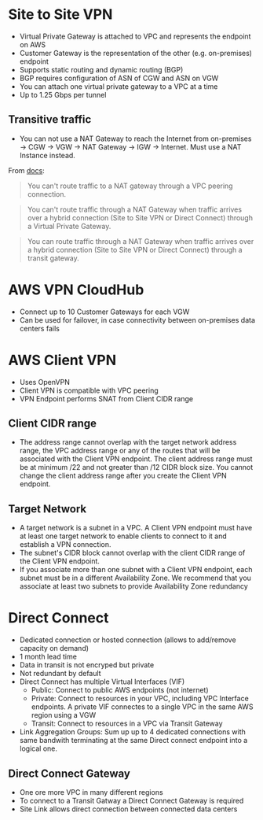 # Site to Site VPN

* Virtual Private Gateway is attached to VPC and represents the endpoint on AWS
* Customer Gateway is the representation of the other (e.g. on-premises) endpoint
* Supports static routing and dynamic routing (BGP)
* BGP requires configuration of ASN of CGW and ASN on VGW
* You can attach one virtual private gateway to a VPC at a time
* Up to 1.25 Gbps per tunnel

## Transitive traffic

* You can not use a NAT Gateway to reach the Internet from on-premises -> CGW -> VGW -> NAT Gateway -> IGW -> Internet. Must use a NAT Instance instead.

From [docs](https://docs.aws.amazon.com/vpc/latest/userguide/vpc-nat-gateway.html):
> You can't route traffic to a NAT gateway through a VPC peering connection.

> You can't route traffic through a NAT Gateway when traffic arrives over a hybrid connection (Site to Site VPN or Direct Connect) through a Virtual Private Gateway.

> You can route traffic through a NAT Gateway when traffic arrives over a hybrid connection (Site to Site VPN or Direct Connect) through a transit gateway.

# AWS VPN CloudHub

* Connect up to 10 Customer Gateways for each VGW
* Can be used for failover, in case connectivity between on-premises data centers fails

# AWS Client VPN

* Uses OpenVPN
* Client VPN is compatible with VPC peering
* VPN Endpoint performs SNAT from Client CIDR range

## Client CIDR range

* The address range cannot overlap with the target network address range, the VPC address range or any of the routes that will be associated with the Client VPN endpoint. The client address range must be at minimum /22 and not greater than /12 CIDR block size. You cannot change the client address range after you create the Client VPN endpoint.
  
## Target Network
* A target network is a subnet in a VPC. A Client VPN endpoint must have at least one target network to enable clients to connect to it and establish a VPN connection.
* The subnet's CIDR block cannot overlap with the client CIDR range of the Client VPN endpoint.
* If you associate more than one subnet with a Client VPN endpoint, each subnet must be in a different Availability Zone. We recommend that you associate at least two subnets to provide Availability Zone redundancy

# Direct Connect

* Dedicated connection or hosted connection (allows to add/remove capacity on demand)
* 1 month lead time
* Data in transit is not encryped but private
* Not redundant by default
* Direct Connect has multiple Virtual Interfaces (VIF)
  * Public: Connect to public AWS endpoints (not internet)
  * Private: Connect to resources in your VPC, including VPC Interface endpoints. A private VIF connectes to a single VPC in the same AWS region using a VGW
  * Transit: Connect to resources in a VPC via Transit Gateway
* Link Aggregation Groups: Sum up up to 4 dedicated connections with same bandwith terminating at the same Direct connect endpoint into a logical one.

## Direct Connect Gateway

* One ore more VPC in many different regions
* To connect to a Transit Gatway a Direct Connect Gateway is required
* Site Link allows direct connection between connected data centers
